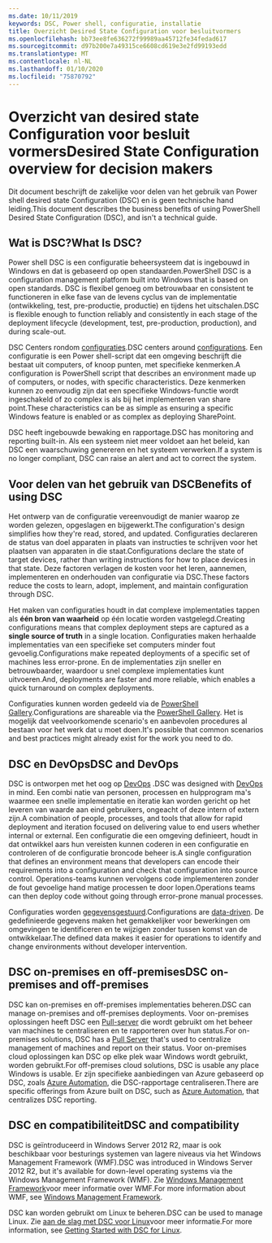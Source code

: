 ```yaml
---
ms.date: 10/11/2019
keywords: DSC, Power shell, configuratie, installatie
title: Overzicht Desired State Configuration voor besluitvormers
ms.openlocfilehash: bb73ee8fe636272f99989aa45712fe34fedad617
ms.sourcegitcommit: d97b200e7a49315ce6608cd619e3e2fd99193edd
ms.translationtype: MT
ms.contentlocale: nl-NL
ms.lasthandoff: 01/10/2020
ms.locfileid: "75870792"
---
```

# <a name="desired-state-configuration-overview-for-decision-makers"></a><span data-ttu-id="6d551-103">Overzicht van desired state Configuration voor besluit vormers</span><span class="sxs-lookup"><span data-stu-id="6d551-103">Desired State Configuration overview for decision makers</span></span>

<span data-ttu-id="6d551-104">Dit document beschrijft de zakelijke voor delen van het gebruik van Power shell desired state Configuration (DSC) en is geen technische hand leiding.</span><span class="sxs-lookup"><span data-stu-id="6d551-104">This document describes the business benefits of using PowerShell Desired State Configuration (DSC), and isn't a technical guide.</span></span>

## <a name="what-is-dsc"></a><span data-ttu-id="6d551-105">Wat is DSC?</span><span class="sxs-lookup"><span data-stu-id="6d551-105">What Is DSC?</span></span>

<span data-ttu-id="6d551-106">Power shell DSC is een configuratie beheersysteem dat is ingebouwd in Windows en dat is gebaseerd op open standaarden.</span><span class="sxs-lookup"><span data-stu-id="6d551-106">PowerShell DSC is a configuration management platform built into Windows that is based on open standards.</span></span> <span data-ttu-id="6d551-107">DSC is flexibel genoeg om betrouwbaar en consistent te functioneren in elke fase van de levens cyclus van de implementatie (ontwikkeling, test, pre-productie, productie) en tijdens het uitschalen.</span><span class="sxs-lookup"><span data-stu-id="6d551-107">DSC is flexible enough to function reliably and consistently in each stage of the deployment lifecycle (development, test, pre-production, production), and during scale-out.</span></span>

<span data-ttu-id="6d551-108">DSC Centers rondom [configuraties](../configurations/configurations.md).</span><span class="sxs-lookup"><span data-stu-id="6d551-108">DSC centers around [configurations](../configurations/configurations.md).</span></span> <span data-ttu-id="6d551-109">Een configuratie is een Power shell-script dat een omgeving beschrijft die bestaat uit computers, of knoop punten, met specifieke kenmerken.</span><span class="sxs-lookup"><span data-stu-id="6d551-109">A configuration is PowerShell script that describes an environment made up of computers, or nodes, with specific characteristics.</span></span> <span data-ttu-id="6d551-110">Deze kenmerken kunnen zo eenvoudig zijn dat een specifieke Windows-functie wordt ingeschakeld of zo complex is als bij het implementeren van share point.</span><span class="sxs-lookup"><span data-stu-id="6d551-110">These characteristics can be as simple as ensuring a specific Windows feature is enabled or as complex as deploying SharePoint.</span></span>

<span data-ttu-id="6d551-111">DSC heeft ingebouwde bewaking en rapportage.</span><span class="sxs-lookup"><span data-stu-id="6d551-111">DSC has monitoring and reporting built-in.</span></span> <span data-ttu-id="6d551-112">Als een systeem niet meer voldoet aan het beleid, kan DSC een waarschuwing genereren en het systeem verwerken.</span><span class="sxs-lookup"><span data-stu-id="6d551-112">If a system is no longer compliant, DSC can raise an alert and act to correct the system.</span></span>

## <a name="benefits-of-using-dsc"></a><span data-ttu-id="6d551-113">Voor delen van het gebruik van DSC</span><span class="sxs-lookup"><span data-stu-id="6d551-113">Benefits of using DSC</span></span>

<span data-ttu-id="6d551-114">Het ontwerp van de configuratie vereenvoudigt de manier waarop ze worden gelezen, opgeslagen en bijgewerkt.</span><span class="sxs-lookup"><span data-stu-id="6d551-114">The configuration's design simplifies how they're read, stored, and updated.</span></span> <span data-ttu-id="6d551-115">Configuraties declareren de status van doel apparaten in plaats van instructies te schrijven voor het plaatsen van apparaten in die staat.</span><span class="sxs-lookup"><span data-stu-id="6d551-115">Configurations declare the state of target devices, rather than writing instructions for how to place devices in that state.</span></span> <span data-ttu-id="6d551-116">Deze factoren verlagen de kosten voor het leren, aannemen, implementeren en onderhouden van configuratie via DSC.</span><span class="sxs-lookup"><span data-stu-id="6d551-116">These factors reduce the costs to learn, adopt, implement, and maintain configuration through DSC.</span></span>

<span data-ttu-id="6d551-117">Het maken van configuraties houdt in dat complexe implementaties tappen als **één bron van waarheid** op één locatie worden vastgelegd.</span><span class="sxs-lookup"><span data-stu-id="6d551-117">Creating configurations means that complex deployment steps are captured as a **single source of truth** in a single location.</span></span> <span data-ttu-id="6d551-118">Configuraties maken herhaalde implementaties van een specifieke set computers minder fout gevoelig.</span><span class="sxs-lookup"><span data-stu-id="6d551-118">Configurations make repeated deployments of a specific set of machines less error-prone.</span></span> <span data-ttu-id="6d551-119">En de implementaties zijn sneller en betrouwbaarder, waardoor u snel complexe implementaties kunt uitvoeren.</span><span class="sxs-lookup"><span data-stu-id="6d551-119">And, deployments are faster and more reliable, which enables a quick turnaround on complex deployments.</span></span>

<span data-ttu-id="6d551-120">Configuraties kunnen worden gedeeld via de [PowerShell Gallery](https://powershellgallery.com).</span><span class="sxs-lookup"><span data-stu-id="6d551-120">Configurations are shareable via the [PowerShell Gallery](https://powershellgallery.com).</span></span> <span data-ttu-id="6d551-121">Het is mogelijk dat veelvoorkomende scenario's en aanbevolen procedures al bestaan voor het werk dat u moet doen.</span><span class="sxs-lookup"><span data-stu-id="6d551-121">It's possible that common scenarios and best practices might already exist for the work you need to do.</span></span>

## <a name="dsc-and-devops"></a><span data-ttu-id="6d551-122">DSC en DevOps</span><span class="sxs-lookup"><span data-stu-id="6d551-122">DSC and DevOps</span></span>

<span data-ttu-id="6d551-123">DSC is ontworpen met het oog op [DevOps](/archive/blogs/ashleymcglone/devops-for-n00bs-ie-windows-people-like-me) .</span><span class="sxs-lookup"><span data-stu-id="6d551-123">DSC was designed with [DevOps](/archive/blogs/ashleymcglone/devops-for-n00bs-ie-windows-people-like-me) in mind.</span></span> <span data-ttu-id="6d551-124">Een combi natie van personen, processen en hulpprogram ma's waarmee een snelle implementatie en iteratie kan worden gericht op het leveren van waarde aan eind gebruikers, ongeacht of deze intern of extern zijn.</span><span class="sxs-lookup"><span data-stu-id="6d551-124">A combination of people, processes, and tools that allow for rapid deployment and iteration focused on delivering value to end users whether internal or external.</span></span> <span data-ttu-id="6d551-125">Een configuratie die een omgeving definieert, houdt in dat ontwikkel aars hun vereisten kunnen coderen in een configuratie en controleren of de configuratie broncode beheer is.</span><span class="sxs-lookup"><span data-stu-id="6d551-125">A single configuration that defines an environment means that developers can encode their requirements into a configuration and check that configuration into source control.</span></span> <span data-ttu-id="6d551-126">Operations-teams kunnen vervolgens code implementeren zonder de fout gevoelige hand matige processen te door lopen.</span><span class="sxs-lookup"><span data-stu-id="6d551-126">Operations teams can then deploy code without going through error-prone manual processes.</span></span>

<span data-ttu-id="6d551-127">Configuraties worden [gegevensgestuurd](../configurations/configData.md).</span><span class="sxs-lookup"><span data-stu-id="6d551-127">Configurations are [data-driven](../configurations/configData.md).</span></span> <span data-ttu-id="6d551-128">De gedefinieerde gegevens maken het gemakkelijker voor bewerkingen om omgevingen te identificeren en te wijzigen zonder tussen komst van de ontwikkelaar.</span><span class="sxs-lookup"><span data-stu-id="6d551-128">The defined data makes it easier for operations to identify and change environments without developer intervention.</span></span>

## <a name="dsc-on-premises-and-off-premises"></a><span data-ttu-id="6d551-129">DSC on-premises en off-premises</span><span class="sxs-lookup"><span data-stu-id="6d551-129">DSC on-premises and off-premises</span></span>

<span data-ttu-id="6d551-130">DSC kan on-premises en off-premises implementaties beheren.</span><span class="sxs-lookup"><span data-stu-id="6d551-130">DSC can manage on-premises and off-premises deployments.</span></span> <span data-ttu-id="6d551-131">Voor on-premises oplossingen heeft DSC een [Pull-server](../pull-server/pullServer.md) die wordt gebruikt om het beheer van machines te centraliseren en te rapporteren over hun status.</span><span class="sxs-lookup"><span data-stu-id="6d551-131">For on-premises solutions, DSC has a [Pull Server](../pull-server/pullServer.md) that's used to centralize management of machines and report on their status.</span></span> <span data-ttu-id="6d551-132">Voor on-premises cloud oplossingen kan DSC op elke plek waar Windows wordt gebruikt, worden gebruikt.</span><span class="sxs-lookup"><span data-stu-id="6d551-132">For off-premises cloud solutions, DSC is usable any place Windows is usable.</span></span>
<span data-ttu-id="6d551-133">Er zijn specifieke aanbiedingen van Azure gebaseerd op DSC, zoals [Azure Automation](/azure/automation), die DSC-rapportage centraliseren.</span><span class="sxs-lookup"><span data-stu-id="6d551-133">There are specific offerings from Azure built on DSC, such as [Azure Automation](/azure/automation), that centralizes DSC reporting.</span></span>

## <a name="dsc-and-compatibility"></a><span data-ttu-id="6d551-134">DSC en compatibiliteit</span><span class="sxs-lookup"><span data-stu-id="6d551-134">DSC and compatibility</span></span>

<span data-ttu-id="6d551-135">DSC is geïntroduceerd in Windows Server 2012 R2, maar is ook beschikbaar voor besturings systemen van lagere niveaus via het Windows Management Framework (WMF).</span><span class="sxs-lookup"><span data-stu-id="6d551-135">DSC was introduced in Windows Server 2012 R2, but it's available for down-level operating systems via the Windows Management Framework (WMF).</span></span> <span data-ttu-id="6d551-136">Zie [Windows Management Framework](/powershell/scripting/wmf/overview)voor meer informatie over WMF.</span><span class="sxs-lookup"><span data-stu-id="6d551-136">For more information about WMF, see [Windows Management Framework](/powershell/scripting/wmf/overview).</span></span>

<span data-ttu-id="6d551-137">DSC kan worden gebruikt om Linux te beheren.</span><span class="sxs-lookup"><span data-stu-id="6d551-137">DSC can be used to manage Linux.</span></span> <span data-ttu-id="6d551-138">Zie [aan de slag met DSC voor Linux](../getting-started/lnxGettingStarted.md)voor meer informatie.</span><span class="sxs-lookup"><span data-stu-id="6d551-138">For more information, see [Getting Started with DSC for Linux](../getting-started/lnxGettingStarted.md).</span></span>

